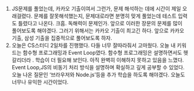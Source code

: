 1. JS문제를 풀었는데, 카카오 기출이여서 그런가, 문제 해석하는 데에 시간이 제일 오래걸렸다. 문제를 잘못해석했는지, 문제대로라면 분명히 맞게 풀었는데 테스트 입력도 틀렸다고 나온다. 크흠. 독해력이 문제인가. 앞으로 이러한 장문의 문제를 많이 풀어보도록 해야겠다. 그러기 위해서는 카카오 기출이 최고긴 하다.
   앞으로 카카오 기출, 삼성 기출을 집중적으로 풀어보도록 하자.
2. 오늘은 CS스터디 2일차를 진행했다. 다들 너무 잘따라줘서 고마웠다. 오늘 내 키워드는 함수형 프로그래밍과 Event Loop였다. 함수형 프로그래밍은 설명하면서도 헷갈리더라 . 학습이 더 필요해 보인다. 아직 완벽히 이해하지 못하고 있음을 느꼈다. Event Loop,JS의 비동기 처리 방식을 설명하며 확실하고 깊게 공부할 수 있었다. 오늘 나온 질문인 ‘브라우저와 Node.js’등을 추가 학습을 하도록 해야겠다. 오늘도 너무나 유익한 시간이었다.
